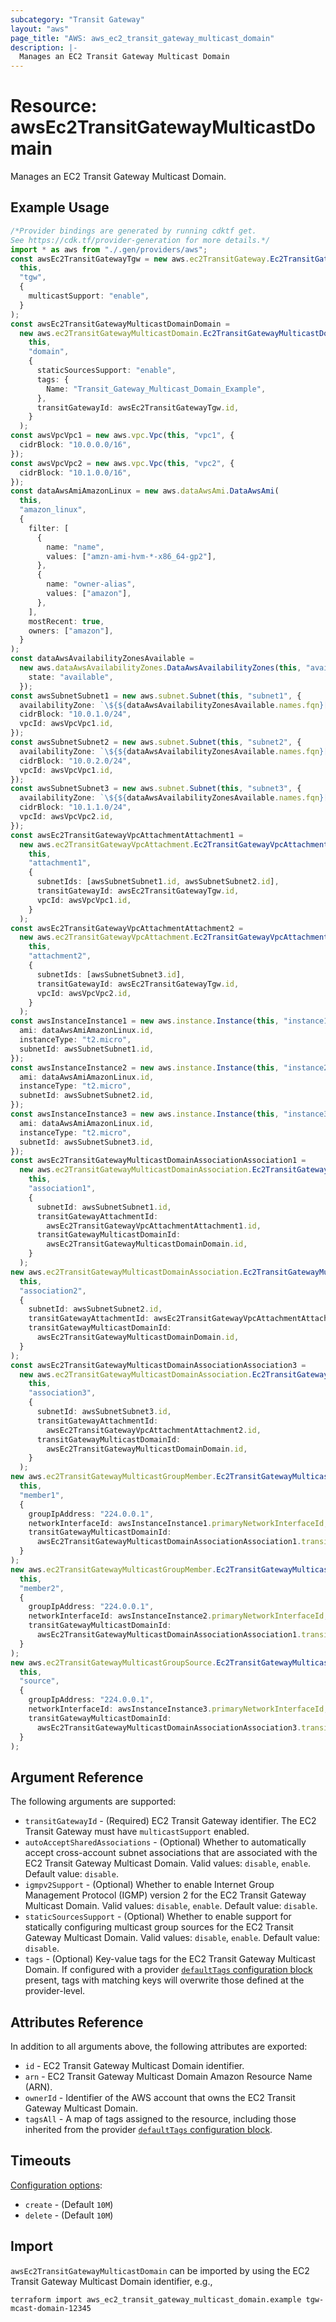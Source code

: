 ```yaml
---
subcategory: "Transit Gateway"
layout: "aws"
page_title: "AWS: aws_ec2_transit_gateway_multicast_domain"
description: |-
  Manages an EC2 Transit Gateway Multicast Domain
---
```


# Resource: awsEc2TransitGatewayMulticastDomain

Manages an EC2 Transit Gateway Multicast Domain.

## Example Usage

```typescript
/*Provider bindings are generated by running cdktf get.
See https://cdk.tf/provider-generation for more details.*/
import * as aws from "./.gen/providers/aws";
const awsEc2TransitGatewayTgw = new aws.ec2TransitGateway.Ec2TransitGateway(
  this,
  "tgw",
  {
    multicastSupport: "enable",
  }
);
const awsEc2TransitGatewayMulticastDomainDomain =
  new aws.ec2TransitGatewayMulticastDomain.Ec2TransitGatewayMulticastDomain(
    this,
    "domain",
    {
      staticSourcesSupport: "enable",
      tags: {
        Name: "Transit_Gateway_Multicast_Domain_Example",
      },
      transitGatewayId: awsEc2TransitGatewayTgw.id,
    }
  );
const awsVpcVpc1 = new aws.vpc.Vpc(this, "vpc1", {
  cidrBlock: "10.0.0.0/16",
});
const awsVpcVpc2 = new aws.vpc.Vpc(this, "vpc2", {
  cidrBlock: "10.1.0.0/16",
});
const dataAwsAmiAmazonLinux = new aws.dataAwsAmi.DataAwsAmi(
  this,
  "amazon_linux",
  {
    filter: [
      {
        name: "name",
        values: ["amzn-ami-hvm-*-x86_64-gp2"],
      },
      {
        name: "owner-alias",
        values: ["amazon"],
      },
    ],
    mostRecent: true,
    owners: ["amazon"],
  }
);
const dataAwsAvailabilityZonesAvailable =
  new aws.dataAwsAvailabilityZones.DataAwsAvailabilityZones(this, "available", {
    state: "available",
  });
const awsSubnetSubnet1 = new aws.subnet.Subnet(this, "subnet1", {
  availabilityZone: `\${${dataAwsAvailabilityZonesAvailable.names.fqn}[0]}`,
  cidrBlock: "10.0.1.0/24",
  vpcId: awsVpcVpc1.id,
});
const awsSubnetSubnet2 = new aws.subnet.Subnet(this, "subnet2", {
  availabilityZone: `\${${dataAwsAvailabilityZonesAvailable.names.fqn}[1]}`,
  cidrBlock: "10.0.2.0/24",
  vpcId: awsVpcVpc1.id,
});
const awsSubnetSubnet3 = new aws.subnet.Subnet(this, "subnet3", {
  availabilityZone: `\${${dataAwsAvailabilityZonesAvailable.names.fqn}[0]}`,
  cidrBlock: "10.1.1.0/24",
  vpcId: awsVpcVpc2.id,
});
const awsEc2TransitGatewayVpcAttachmentAttachment1 =
  new aws.ec2TransitGatewayVpcAttachment.Ec2TransitGatewayVpcAttachment(
    this,
    "attachment1",
    {
      subnetIds: [awsSubnetSubnet1.id, awsSubnetSubnet2.id],
      transitGatewayId: awsEc2TransitGatewayTgw.id,
      vpcId: awsVpcVpc1.id,
    }
  );
const awsEc2TransitGatewayVpcAttachmentAttachment2 =
  new aws.ec2TransitGatewayVpcAttachment.Ec2TransitGatewayVpcAttachment(
    this,
    "attachment2",
    {
      subnetIds: [awsSubnetSubnet3.id],
      transitGatewayId: awsEc2TransitGatewayTgw.id,
      vpcId: awsVpcVpc2.id,
    }
  );
const awsInstanceInstance1 = new aws.instance.Instance(this, "instance1", {
  ami: dataAwsAmiAmazonLinux.id,
  instanceType: "t2.micro",
  subnetId: awsSubnetSubnet1.id,
});
const awsInstanceInstance2 = new aws.instance.Instance(this, "instance2", {
  ami: dataAwsAmiAmazonLinux.id,
  instanceType: "t2.micro",
  subnetId: awsSubnetSubnet2.id,
});
const awsInstanceInstance3 = new aws.instance.Instance(this, "instance3", {
  ami: dataAwsAmiAmazonLinux.id,
  instanceType: "t2.micro",
  subnetId: awsSubnetSubnet3.id,
});
const awsEc2TransitGatewayMulticastDomainAssociationAssociation1 =
  new aws.ec2TransitGatewayMulticastDomainAssociation.Ec2TransitGatewayMulticastDomainAssociation(
    this,
    "association1",
    {
      subnetId: awsSubnetSubnet1.id,
      transitGatewayAttachmentId:
        awsEc2TransitGatewayVpcAttachmentAttachment1.id,
      transitGatewayMulticastDomainId:
        awsEc2TransitGatewayMulticastDomainDomain.id,
    }
  );
new aws.ec2TransitGatewayMulticastDomainAssociation.Ec2TransitGatewayMulticastDomainAssociation(
  this,
  "association2",
  {
    subnetId: awsSubnetSubnet2.id,
    transitGatewayAttachmentId: awsEc2TransitGatewayVpcAttachmentAttachment2.id,
    transitGatewayMulticastDomainId:
      awsEc2TransitGatewayMulticastDomainDomain.id,
  }
);
const awsEc2TransitGatewayMulticastDomainAssociationAssociation3 =
  new aws.ec2TransitGatewayMulticastDomainAssociation.Ec2TransitGatewayMulticastDomainAssociation(
    this,
    "association3",
    {
      subnetId: awsSubnetSubnet3.id,
      transitGatewayAttachmentId:
        awsEc2TransitGatewayVpcAttachmentAttachment2.id,
      transitGatewayMulticastDomainId:
        awsEc2TransitGatewayMulticastDomainDomain.id,
    }
  );
new aws.ec2TransitGatewayMulticastGroupMember.Ec2TransitGatewayMulticastGroupMember(
  this,
  "member1",
  {
    groupIpAddress: "224.0.0.1",
    networkInterfaceId: awsInstanceInstance1.primaryNetworkInterfaceId,
    transitGatewayMulticastDomainId:
      awsEc2TransitGatewayMulticastDomainAssociationAssociation1.transitGatewayMulticastDomainId,
  }
);
new aws.ec2TransitGatewayMulticastGroupMember.Ec2TransitGatewayMulticastGroupMember(
  this,
  "member2",
  {
    groupIpAddress: "224.0.0.1",
    networkInterfaceId: awsInstanceInstance2.primaryNetworkInterfaceId,
    transitGatewayMulticastDomainId:
      awsEc2TransitGatewayMulticastDomainAssociationAssociation1.transitGatewayMulticastDomainId,
  }
);
new aws.ec2TransitGatewayMulticastGroupSource.Ec2TransitGatewayMulticastGroupSource(
  this,
  "source",
  {
    groupIpAddress: "224.0.0.1",
    networkInterfaceId: awsInstanceInstance3.primaryNetworkInterfaceId,
    transitGatewayMulticastDomainId:
      awsEc2TransitGatewayMulticastDomainAssociationAssociation3.transitGatewayMulticastDomainId,
  }
);

```

## Argument Reference

The following arguments are supported:

* `transitGatewayId` - (Required) EC2 Transit Gateway identifier. The EC2 Transit Gateway must have `multicastSupport` enabled.
* `autoAcceptSharedAssociations` - (Optional) Whether to automatically accept cross-account subnet associations that are associated with the EC2 Transit Gateway Multicast Domain. Valid values: `disable`, `enable`. Default value: `disable`.
* `igmpv2Support` - (Optional) Whether to enable Internet Group Management Protocol (IGMP) version 2 for the EC2 Transit Gateway Multicast Domain. Valid values: `disable`, `enable`. Default value: `disable`.
* `staticSourcesSupport` - (Optional) Whether to enable support for statically configuring multicast group sources for the EC2 Transit Gateway Multicast Domain. Valid values: `disable`, `enable`. Default value: `disable`.
* `tags` - (Optional) Key-value tags for the EC2 Transit Gateway Multicast Domain. If configured with a provider [`defaultTags` configuration block](https://registry.terraform.io/providers/hashicorp/aws/latest/docs#default_tags-configuration-block) present, tags with matching keys will overwrite those defined at the provider-level.

## Attributes Reference

In addition to all arguments above, the following attributes are exported:

* `id` - EC2 Transit Gateway Multicast Domain identifier.
* `arn` - EC2 Transit Gateway Multicast Domain Amazon Resource Name (ARN).
* `ownerId` - Identifier of the AWS account that owns the EC2 Transit Gateway Multicast Domain.
* `tagsAll` - A map of tags assigned to the resource, including those inherited from the provider [`defaultTags` configuration block](https://registry.terraform.io/providers/hashicorp/aws/latest/docs#default_tags-configuration-block).

## Timeouts

[Configuration options](https://developer.hashicorp.com/terraform/language/resources/syntax#operation-timeouts):

* `create` - (Default `10M`)
* `delete` - (Default `10M`)

## Import

`awsEc2TransitGatewayMulticastDomain` can be imported by using the EC2 Transit Gateway Multicast Domain identifier, e.g.,

```console
terraform import aws_ec2_transit_gateway_multicast_domain.example tgw-mcast-domain-12345
```

